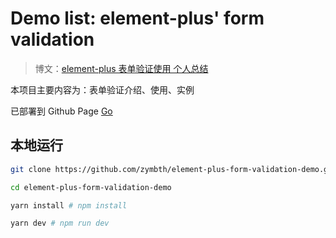 # Demo list: element-plus' form validation

> 博文：[element-plus 表单验证使用 个人总结](https://blog.csdn.net/ymzhaobth/article/details/120820053)

本项目主要内容为：表单验证介绍、使用、实例

已部署到 Github Page [Go](https://zymbth.github.io/element-plus-form-validation-demo/)

## 本地运行

```bash
git clone https://github.com/zymbth/element-plus-form-validation-demo.git

cd element-plus-form-validation-demo

yarn install # npm install

yarn dev # npm run dev

```
